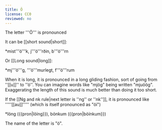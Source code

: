 ```yaml
---
title: Ö
license: CC0
reviewed: no
---
```


The letter '''Ö''' is pronounced <Audio src=" 3AF6.mp3" inline/>. It is similar to the English pronunciation of ''b'''i'''rd'' or ''n'''u'''rse''. This is a slightly tricky letter to get right, the following advice applies to most students: Try to make your mouth even more circle-shaped and pronounce the sound more forward in your mouth.

It can be [[short sound|short]]:

*mist'''ö'''k, j'''ö'''rðin, b'''ö'''rn

Or [[Long sound|long]]:

*mj'''ö'''g, '''ö'''murlegt, f'''ö'''rum

When it is long, it is pronounced in a long gliding fashion, sort of going from ''[[u]]'' to ''ö''. You can imagine words like "mjög" being written "mjuöög". Exaggerating the length of this sound is much better than doing it too short.

If the [[Ng and nk rule|next letter is ''ng'' or ''nk'']], it is pronounced like '''''[[au]]''''' (which is itself pronounced as "öí") <Audio src="8aNv.mp3" inline/>:

*löng ({{pron|löíng}}), bönkum ({{pron|böínkum}})

The name of the letter is "ö".

